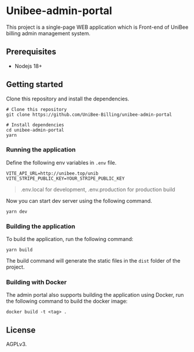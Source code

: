 # Unibee-admin-portal 
This project is a single-page WEB application which is Front-end of UniBee billing admin management system.

## Prerequisites 
- Nodejs 18+

## Getting started 
Clone this repository and install the dependencies. 

```shell
# Clone this repository
git clone https://github.com/UniBee-Billing/unibee-admin-portal

# Install dependencies
cd unibee-admin-portal
yarn
```

### Running the application
Define the following env variables in `.env` file.

```
VITE_API_URL=http://unibee.top/unib
VITE_STRIPE_PUBLIC_KEY=YOUR_STRIPE_PUBLIC_KEY
```

> .env.local for development, .env.production for production build

Now you can start dev server using the following command.

```shell
yarn dev
```

### Building the application
To build the application, run the following command:

```shell
yarn build
```

The build command will generate the static files in the `dist` folder of the project.

### Building with Docker
The admin portal also supports building the application using Docker, run the following command to build the docker image:

```shell
docker build -t <tag> .
```

## License
AGPLv3.
